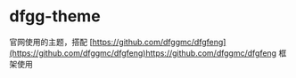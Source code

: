 # dfgg-theme
官网使用的主题，搭配 [https://github.com/dfggmc/dfgfeng](https://github.com/dfggmc/dfgfeng)https://github.com/dfggmc/dfgfeng 框架使用
